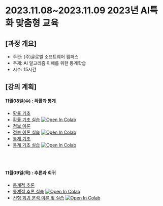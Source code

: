 # 2023.11.08\~2023.11.09 2023년 AI특화 맞춤형 교육

## \[과정 개요]

* 주관: (주)글로벌 소프트웨어 캠퍼스
* 주제: AI 알고리즘 이해를 위한 통계학습
* 시수: 15시간

## \[강의 계획]

#### 11월08일(수) : 확률과 통계

* [확률 기초](../LectureFiles/pdf/ST01_확률기초.pdf)
* [확률 기초 실습](../LectureFiles/src/ST001_Probability_Basic.ipynb) [![Open In Colab](https://colab.research.google.com/assets/colab-badge.svg)](https://colab.research.google.com/github/aidalabs/Lectures/blob/main/LectureFiles/src/ST001_Probability_Basic.ipynb)
* [정보 이론](../LectureFiles/pdf/ST03_정보이론.pdf)
* [정보 이론 실습](../LectureFiles/src/ST003_Information_Theory.ipynb) [![Open In Colab](https://colab.research.google.com/assets/colab-badge.svg)](https://colab.research.google.com/github/aidalabs/Lectures/blob/main/LectureFiles/src/ST003_Information_Theory.ipynb)
* [통계 기초](../LectureFiles/pdf/ST02_통계기초.pdf)
* [통계 기초 실습](../LectureFiles/src/ST101_EDA_Rrestaurant.ipynb) [![Open In Colab](https://colab.research.google.com/assets/colab-badge.svg)](https://colab.research.google.com/github/aidalabs/Lectures/blob/main/LectureFiles/src/ST101_EDA_Rrestaurant.ipynb)
<br/>
<br/>

#### 11월09일(목) : 추론과 회귀

* [통계적 추론](../LectureFiles/pdf/ST05_통계적추론.pdf)
* [통계적 추론 실습](../LectureFiles/src/ST005_Statistics_Inference.ipynb) [![Open In Colab](https://colab.research.google.com/assets/colab-badge.svg)](https://colab.research.google.com/github/aidalabs/Lectures/blob/main/LectureFiles/src/ST005_Statistics_Inference.ipynb)
* [선형 회귀 분석 이론 및 실습](../LectureFiles/src/ST006_Regression_Analysis.ipynb) [![Open In Colab](https://colab.research.google.com/assets/colab-badge.svg)](https://colab.research.google.com/github/aidalabs/Lectures/blob/main/LectureFiles/src/ST006_Regression_Analysis.ipynb)
